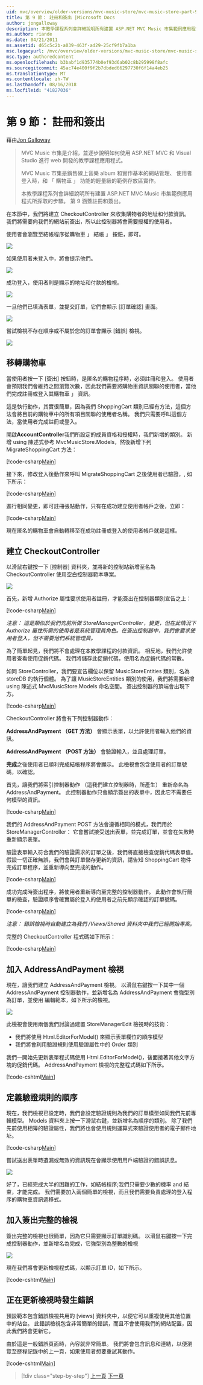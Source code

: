 ```yaml
---
uid: mvc/overview/older-versions/mvc-music-store/mvc-music-store-part-9
title: 第 9 節： 註冊和簽出 |Microsoft Docs
author: jongalloway
description: 本教學課程系列會詳細說明所有建置 ASP.NET MVC Music 市集範例應用程式所採取的步驟。 第 9 涵蓋註冊和簽出。
ms.author: riande
ms.date: 04/21/2011
ms.assetid: d65c5c2b-a039-463f-ad29-25cf9fb7a1ba
msc.legacyurl: /mvc/overview/older-versions/mvc-music-store/mvc-music-store-part-9
msc.type: authoredcontent
ms.openlocfilehash: b3babf1d935774b0ef93d6ab02c8b295998f8afc
ms.sourcegitcommit: 45ac74e400f9f2b7dbded66297730f6f14a4eb25
ms.translationtype: MT
ms.contentlocale: zh-TW
ms.lasthandoff: 08/16/2018
ms.locfileid: "41827036"
---
```

<a name="part-9-registration-and-checkout"></a>第 9 節： 註冊和簽出
====================
藉由[Jon Galloway](https://github.com/jongalloway)

> MVC Music 市集是介紹，並逐步說明如何使用 ASP.NET MVC 和 Visual Studio 進行 web 開發的教學課程應用程式。  
>   
> MVC Music 市集是銷售線上音樂 album 和實作基本的網站管理、 使用者登入時，和 「 購物車 」 功能的輕量級的範例存放區實作。  
>   
> 本教學課程系列會詳細說明所有建置 ASP.NET MVC Music 市集範例應用程式所採取的步驟。 第 9 涵蓋註冊和簽出。


在本節中，我們將建立 CheckoutController 來收集購物者的地址和付款資訊。 我們將需要向我們的網站前簽出，所以此控制器將會需要授權的使用者。

使用者會瀏覽至結帳程序從購物車 」 結帳 」 按鈕，即可。

![](mvc-music-store-part-9/_static/image1.jpg)

如果使用者未登入中，將會提示他們。

![](mvc-music-store-part-9/_static/image1.png)

成功登入，使用者則是顯示的地址和付款的檢視。

![](mvc-music-store-part-9/_static/image2.png)

一旦他們已填滿表單，並提交訂單，它們會顯示 [訂單確認] 畫面。

![](mvc-music-store-part-9/_static/image3.png)

嘗試檢視不存在順序或不屬於您的訂單會顯示 [錯誤] 檢視。

![](mvc-music-store-part-9/_static/image4.png)

## <a name="migrating-the-shopping-cart"></a>移轉購物車

當使用者按一下 [簽出] 按鈕時，是匿名的購物程序時，必須註冊和登入。 使用者會預期我們會維持之間瀏覽次數，因此我們需要將購物車資訊關聯的使用者，當他們完成註冊或登入其購物車 」 資訊。

這是執行動作，其實很簡單，因為我們 ShoppingCart 類別已經有方法，這個方法會將目前的購物車中的所有項目關聯的使用者名稱。 我們只需要呼叫這個方法，當使用者完成註冊或登入。

開啟**AccountController**我們所設定的成員資格和授權時，我們新增的類別。 新增 using 陳述式參考 MvcMusicStore.Models，然後新增下列 MigrateShoppingCart 方法：

[!code-csharp[Main](mvc-music-store-part-9/samples/sample1.cs)]

接下來，修改登入後動作來呼叫 MigrateShoppingCart 之後使用者已驗證，, 如下所示：

[!code-csharp[Main](mvc-music-store-part-9/samples/sample2.cs)]

進行相同變更，即可註冊張貼動作，只有在成功建立使用者帳戶之後，立即：

[!code-csharp[Main](mvc-music-store-part-9/samples/sample3.cs)]

現在匿名的購物車會自動轉移至在成功註冊或登入的使用者帳戶就是這樣。

## <a name="creating-the-checkoutcontroller"></a>建立 CheckoutController

以滑鼠右鍵按一下 [控制器] 資料夾，並將新的控制站新增至名為 CheckoutController 使用空白控制器範本專案。

![](mvc-music-store-part-9/_static/image5.png)

首先，新增 Authorize 屬性要求使用者註冊，才能簽出在控制器類別宣告之上：

[!code-csharp[Main](mvc-music-store-part-9/samples/sample4.cs)]

*注意： 這是類似於我們先前所做 StoreManagerController，變更，但在此情況下 Authorize 屬性所需的使用者是系統管理員角色。在簽出控制器中，我們會要求使用者登入，但不需要他們系統管理員。*

為了簡單起見，我們將不會處理在本教學課程的付款資訊。 相反地，我們允許使用者查看使用促銷代碼。 我們將儲存此促銷代碼，使用名為促銷代碼的常數。

如同 StoreController，我們要宣告欄位以保留 MusicStoreEntities 類別，名為 storeDB 的執行個體。 為了讓 MusicStoreEntities 類別的使用，我們將需要新增 using 陳述式 MvcMusicStore.Models 命名空間。 簽出控制器的頂端會出現下方。

[!code-csharp[Main](mvc-music-store-part-9/samples/sample5.cs)]

CheckoutController 將會有下列控制器動作：

**AddressAndPayment （GET 方法）** 會顯示表單，以允許使用者輸入他們的資訊。

**AddressAndPayment （POST 方法）** 會驗證輸入，並且處理訂單。

**完成**之後使用者已順利完成結帳程序將會顯示。 此檢視會包含使用者的訂單號碼，以確認。

首先，讓我們將索引控制器動作 （這我們建立控制器時，所產生） 重新命名為 AddressAndPayment。 此控制器動作只會顯示簽出的表單中，因此它不需要任何模型的資訊。

[!code-csharp[Main](mvc-music-store-part-9/samples/sample6.cs)]

我們的 AddressAndPayment POST 方法會遵循相同的模式，我們用於 StoreManagerController： 它會嘗試接受送出表單，並完成訂單，並會在失敗時重新顯示表單。

驗證表單輸入符合我們的驗證需求的訂單之後，我們將直接檢查促銷代碼表單值。 假設一切正確無誤，我們會與訂單儲存更新的資訊，請告知 ShoppingCart 物件完成訂單程序，並重新導向至完成的動作。

[!code-csharp[Main](mvc-music-store-part-9/samples/sample7.cs)]

成功完成時簽出程序，將使用者重新導向至完整的控制器動作。 此動作會執行簡單的檢查，驗證順序會確實屬於登入的使用者之前先顯示確認的訂單號碼。

[!code-csharp[Main](mvc-music-store-part-9/samples/sample8.cs)]

*注意： 錯誤檢視時自動建立為我們 /Views/Shared 資料夾中我們已經開始專案。*

完整的 CheckoutController 程式碼如下所示：

[!code-csharp[Main](mvc-music-store-part-9/samples/sample9.cs)]

## <a name="adding-the-addressandpayment-view"></a>加入 AddressAndPayment 檢視

現在，讓我們建立 AddressAndPayment 檢視。 以滑鼠右鍵按一下其中一個 AddressAndPayment 控制器動作，並新增名為 AddressAndPayment 會強型別為訂單，並使用 編輯範本，如下所示的檢視。

![](mvc-music-store-part-9/_static/image6.png)

此檢視會使用兩個我們討論過建置 StoreManagerEdit 檢視時的技術：

- 我們將使用 Html.EditorForModel() 來顯示表單欄位的順序模型
- 我們將會利用驗證規則使用驗證屬性中的 Order 類別

我們一開始先更新表單程式碼使用 Html.EditorForModel()，後面接著其他文字方塊的促銷代碼。 AddressAndPayment 檢視的完整程式碼如下所示。

[!code-cshtml[Main](mvc-music-store-part-9/samples/sample10.cshtml)]

## <a name="defining-validation-rules-for-the-order"></a>定義驗證規則的順序

現在，我們檢視已設定時，我們會設定驗證規則為我們的訂單模型如同我們先前專輯模型。 Models 資料夾上按一下滑鼠右鍵，並新增名為順序的類別。 除了我們先前使用相簿的驗證屬性，我們將也會使用規則運算式來驗證使用者的電子郵件地址。

[!code-csharp[Main](mvc-music-store-part-9/samples/sample11.cs)]

嘗試送出表單時遺漏或無效的資訊現在會顯示使用用戶端驗證的錯誤訊息。

![](mvc-music-store-part-9/_static/image7.png)

好了，已經完成大半的困難的工作，如結帳程序;我們只需要少數的機率 and 結束，才能完成。 我們需要加入兩個簡單的檢視，而且我們需要負責處理的登入程序的購物車資訊遞移式。

## <a name="adding-the-checkout-complete-view"></a>加入簽出完整的檢視

簽出完整的檢視也很簡單，因為它只需要顯示訂單識別碼。 以滑鼠右鍵按一下完成控制器動作，並新增名為完成，它強型別為整數的檢視

![](mvc-music-store-part-9/_static/image8.png)

現在我們將會更新檢視程式碼，以顯示訂單 ID，如下所示。

[!code-cshtml[Main](mvc-music-store-part-9/samples/sample12.cshtml)]

## <a name="updating-the-error-view"></a>正在更新檢視時發生錯誤

預設範本包含錯誤檢視共用的 [views] 資料夾中，以便它可以重複使用其他位置中的站台。 此錯誤檢視包含非常簡單的錯誤，而且不會使用我們的網站配置，因此我們將會更新它。

由於這是一般錯誤頁面時，內容就非常簡單。 我們將會包含訊息和連結，以便瀏覽至歷程記錄中的上一頁，如果使用者想要重試其動作。

[!code-cshtml[Main](mvc-music-store-part-9/samples/sample13.cshtml)]


> [!div class="step-by-step"]
> [上一頁](mvc-music-store-part-8.md)
> [下一頁](mvc-music-store-part-10.md)
